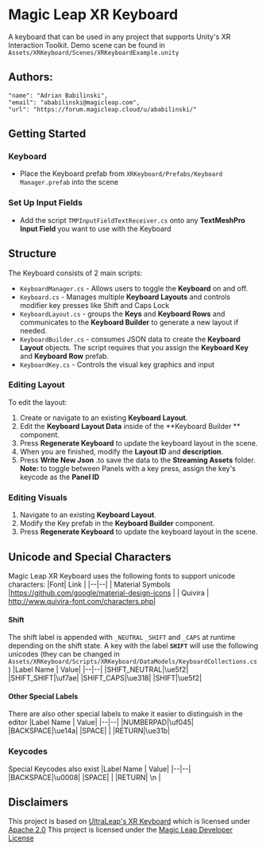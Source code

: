 # Magic Leap XR Keyboard

A keyboard that can be used in any project that supports Unity's XR Interaction Toolkit. Demo scene can be found in `Assets/XRKeyboard/Scenes/XRKeyboardExample.unity`

## Authors:
```
"name": "Adrian Babilinski",
"email": "ababilinski@magicleap.com",
"url": "https://forum.magicleap.cloud/u/ababilinski/"
```
## Getting Started

### Keyboard
- Place the Keyboard prefab from `XRKeyboard/Prefabs/Keyboard Manager.prefab` into the scene

### Set Up Input Fields
- Add the script `TMPInputFieldTextReceiver.cs` onto any **TextMeshPro Input Field** you want to use with the Keyboard

## Structure
The Keyboard consists of 2 main scripts:
- `KeyboardManager.cs` -  Allows users to toggle the **Keyboard** on and off.
- `Keyboard.cs` - Manages multiple **Keyboard Layouts** and controls modifier key presses like Shift  and Caps Lock
- `KeyboardLayout.cs`  - groups the **Keys** and **Keyboard Rows** and communicates to the **Keyboard Builder** to generate a new layout if needed.
- `KeyboardBuilder.cs` - consumes JSON data to create the **Keyboard Layout** objects. The script requires that you assign the **Keyboard Key** and **Keyboard Row** prefab. 
- `KeyboardKey.cs` - Controls the visual key graphics and input

### Editing Layout 

To edit the layout:
1. Create or navigate to an existing **Keyboard Layout**.
2. Edit the **Keyboard Layout Data** inside of the **Keyboard Builder ** component. 
3. Press **Regenerate Keyboard** to update the keyboard layout in the scene.
4. When you are finished, modify the **Layout ID** and **description**.
5.  Press **Write New Json** .to save the data to the **Streaming Assets** folder. 
**Note:** to toggle between Panels with a key press, assign the key's keycode as the **Panel ID**

### Editing Visuals
1.  Navigate to an existing **Keyboard Layout**.
2. Modify the Key prefab in the **Keyboard Builder** component. 
3. Press **Regenerate Keyboard** to update the keyboard layout in the scene.

## Unicode and Special Characters
Magic Leap XR Keyboard uses the following fonts to support unicode characters:
|Font| Link |
|--|--|
| Material Symbols |https://github.com/google/material-design-icons |
| Quivira  | http://www.quivira-font.com/characters.php|

#### Shift
The shift label is appended with `_NEUTRAL` `_SHIFT`  and `_CAPS` at runtime depending on the shift state. A key with the label **`SHIFT`** will use the following unicodes (they can be changed in `Assets/XRKeyboard/Scripts/XRKeyboard/DataModels/KeyboardCollections.cs`)
|Label Name | Value|
|--|--|
|SHIFT_NEUTRAL|\ue5f2|
|SHIFT_SHIFT|\uf7ae|
|SHIFT_CAPS|\ue318|
|SHIFT|\ue5f2|

#### Other Special Labels 
There are also other special labels to make it easier to distinguish in the editor
|Label Name | Value|
|--|--|
|NUMBERPAD|\uf045|
|BACKSPACE|\ue14a|
|SPACE| |
|RETURN|\ue31b|

### Keycodes
Special Keycodes also exist
|Label Name | Value|
|--|--|
|BACKSPACE|\u0008|
|SPACE| |
|RETURN| \n |


## Disclaimers

This project is based on [UltraLeap's XR Keyboard](https://github.com/ultraleap/XR-Keyboard) which is licensed under [Apache 2.0](https://github.com/ultraleap/XR-Keyboard/blob/main/LICENSE.txt)
This project is licensed under the [Magic Leap Developer License](LICENSE)

